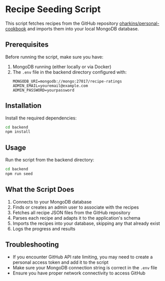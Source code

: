 # Recipe Seeding Script

This script fetches recipes from the GitHub repository [oharkins/personal-cookbook](https://github.com/oharkins/personal-cookbook/tree/main/recipes) and imports them into your local MongoDB database.

## Prerequisites

Before running the script, make sure you have:

1. MongoDB running (either locally or via Docker)
2. The `.env` file in the backend directory configured with:
   ```
   MONGODB_URI=mongodb://mongo:27017/recipe-ratings
   ADMIN_EMAIL=youremail@example.com
   ADMIN_PASSWORD=yourpassword
   ```

## Installation

Install the required dependencies:

```bash
cd backend
npm install
```

## Usage

Run the script from the backend directory:

```bash
cd backend
npm run seed
```

## What the Script Does

1. Connects to your MongoDB database
2. Finds or creates an admin user to associate with the recipes
3. Fetches all recipe JSON files from the GitHub repository
4. Parses each recipe and adapts it to the application's schema
5. Imports the recipes into your database, skipping any that already exist
6. Logs the progress and results

## Troubleshooting

- If you encounter GitHub API rate limiting, you may need to create a personal access token and add it to the script
- Make sure your MongoDB connection string is correct in the `.env` file
- Ensure you have proper network connectivity to access GitHub 